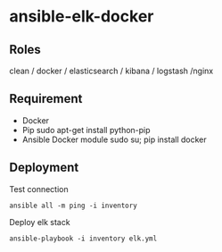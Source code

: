 # ansible-elk-docker
## Roles
clean / docker / elasticsearch / kibana / logstash /nginx 
## Requirement
* Docker
* Pip sudo apt-get install python-pip
* Ansible Docker module sudo su; pip install docker

## Deployment

Test connection

`ansible all -m ping -i inventory`

Deploy elk stack

`ansible-playbook -i inventory elk.yml`

